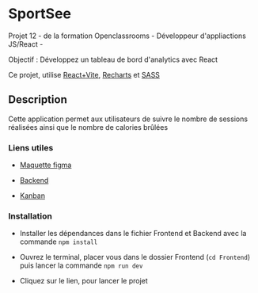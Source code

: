 # SportSee

Projet 12 - de la formation Openclassrooms - Développeur d'appliactions JS/React -

Objectif : Développez un tableau de bord d'analytics avec React

Ce projet, utilise [React+Vite](https://vitejs.fr/guide/), [Recharts](https://recharts.org/en-US/guide) et [SASS](https://sass-lang.com/install/)

## Description

Cette application permet aux utilisateurs de suivre le nombre de sessions réalisées ainsi que le nombre de calories brûlées

### Liens utiles

- [Maquette figma](https://www.figma.com/design/BMomGVZqLZb811mDMShpLu/UI-design-Sportify-FR?node-id=0-1)

- [Backend](https://github.com/OpenClassrooms-Student-Center/SportSee)

- [Kanban](https://openclassrooms.notion.site/Tableau-de-bord-SportSee-6686aa4b5f44417881a4884c9af5669e)

### Installation

- Installer les dépendances dans le fichier Frontend et Backend avec la commande `npm install`

- Ouvrez le terminal, placer vous dans le dossier Frontend (`cd Frontend`) puis lancer la commande `npm run dev`

- Cliquez sur le lien, pour lancer le projet
